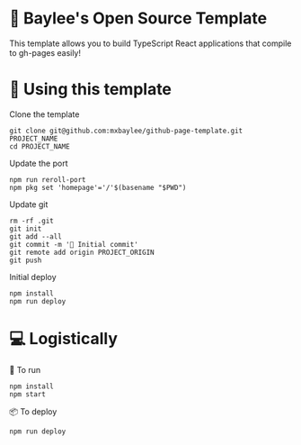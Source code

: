# 🤪 Baylee's Open Source Template

This template allows you to build TypeScript React applications that compile to
gh-pages easily!

# 💫 Using this template

Clone the template

```
git clone git@github.com:mxbaylee/github-page-template.git PROJECT_NAME
cd PROJECT_NAME
```

Update the port

```
npm run reroll-port
npm pkg set 'homepage'='/'$(basename "$PWD")
```

Update git

```
rm -rf .git
git init
git add --all
git commit -m '🥳 Initial commit'
git remote add origin PROJECT_ORIGIN
git push
```

Initial deploy

```
npm install
npm run deploy
```


# 💻 Logistically

🤖 To run

```
npm install
npm start
```

📦 To deploy

```
npm run deploy
```
